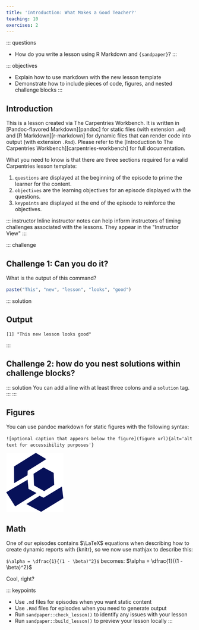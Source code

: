 ```yaml
---
title: 'Introduction: What Makes a Good Teacher?'
teaching: 10
exercises: 2
---
```


::: questions
-   How do you write a lesson using R Markdown and `{sandpaper}`?
:::

::: objectives
-   Explain how to use markdown with the new lesson template
-   Demonstrate how to include pieces of code, figures, and nested challenge blocks
:::

## Introduction

This is a lesson created via The Carpentries Workbench. It is written in [Pandoc-flavored Markdown][pandoc] for static files (with extension `.md`) and [R Markdown][r-markdown] for dynamic files that can render code into output (with extension `.Rmd`). Please refer to the [Introduction to The Carpentries Workbench][carpentries-workbench] for full documentation.

What you need to know is that there are three sections required for a valid Carpentries lesson template:

1.  `questions` are displayed at the beginning of the episode to prime the learner for the content.
2.  `objectives` are the learning objectives for an episode displayed with the questions.
3.  `keypoints` are displayed at the end of the episode to reinforce the objectives.

::: instructor
Inline instructor notes can help inform instructors of timing challenges associated with the lessons. They appear in the "Instructor View"
:::

::: challenge
## Challenge 1: Can you do it?

What is the output of this command?

``` r
paste("This", "new", "lesson", "looks", "good")
```

::: solution
## Output

``` output
[1] "This new lesson looks good"
```
:::

## Challenge 2: how do you nest solutions within challenge blocks?

::: solution
You can add a line with at least three colons and a `solution` tag.
:::
:::

## Figures

You can use pandoc markdown for static figures with the following syntax:

`![optional caption that appears below the figure](figure url){alt='alt text for accessibility purposes'}`

![Blue Carpentries hex person logo with no text.](https://raw.githubusercontent.com/carpentries/logo/master/Badge_Carpentries.svg)

## Math

One of our episodes contains $\LaTeX$ equations when describing how to create dynamic reports with {knitr}, so we now use mathjax to describe this:

`$\alpha = \dfrac{1}{(1 - \beta)^2}$` becomes: $\alpha = \dfrac{1}{(1 - \beta)^2}$

Cool, right?

::: keypoints
-   Use `.md` files for episodes when you want static content
-   Use `.Rmd` files for episodes when you need to generate output
-   Run `sandpaper::check_lesson()` to identify any issues with your lesson
-   Run `sandpaper::build_lesson()` to preview your lesson locally
:::
